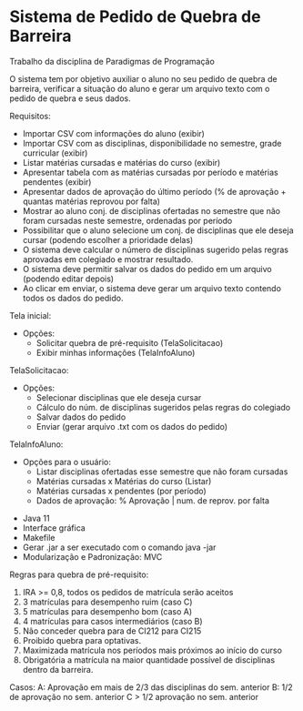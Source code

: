 # Sistema de Pedido de Quebra de Barreira
Trabalho da disciplina de Paradigmas de Programação

O sistema tem por objetivo auxiliar o aluno no seu pedido de quebra de barreira, verificar a situação do
aluno e gerar um arquivo texto com o pedido de quebra e seus dados.

Requisitos:
- Importar CSV com informações do aluno (exibir)
- Importar CSV com as disciplinas, disponibilidade no semestre, grade curricular (exibir)
- Listar matérias cursadas e matérias do curso (exibir)
- Apresentar tabela com as matérias cursadas por período e matérias pendentes (exibir)
- Apresentar dados de aprovação do último período (% de aprovação + quantas matérias reprovou por falta)
- Mostrar ao aluno conj. de disciplinas ofertadas no semestre que não foram cursadas neste semestre, ordenadas por período
- Possibilitar que o aluno selecione um conj. de disciplinas que ele deseja cursar (podendo escolher a prioridade delas)
- O sistema deve calcular o número de disciplinas sugerido pelas regras aprovadas em colegiado e mostrar resultado.
- O sistema deve permitir salvar os dados do pedido em um arquivo (podendo editar depois)
- Ao clicar em enviar, o sistema deve gerar um arquivo texto contendo todos os dados do pedido.

Tela inicial:
- Opções:
    * Solicitar quebra de pré-requisito (TelaSolicitacao)
    * Exibir minhas informações (TelaInfoAluno)

TelaSolicitacao:
- Opções:
    * Selecionar disciplinas que ele deseja cursar
    * Cálculo do núm. de disciplinas sugeridos pelas regras do colegiado
    * Salvar dados do pedido
    * Enviar (gerar arquivo .txt com os dados do pedido)

TelaInfoAluno:
- Opções para o usuário:
    * Listar disciplinas ofertadas esse semestre que não foram cursadas
    * Matérias cursadas x Matérias do curso (Listar)
    * Matérias cursadas x pendentes (por período)
    * Dados de aprovação:
        % Aprovação     |    num. de reprov. por falta



* Java 11
* Interface gráfica
* Makefile
* Gerar .jar a ser executado com o comando java -jar
* Modularização e Padronização: MVC

Regras para quebra de pré-requisito:
1. IRA >= 0,8, todos os pedidos de matrícula serão aceitos
2. 3 matrículas para desempenho ruim (caso C)
3. 5 matrículas para desempenho bom (caso A)
4. 4 matrículas para casos intermediários (caso B)
5. Não conceder quebra para de CI212 para CI215
6. Proibido quebra para optativas.
7. Maximizada matrícula nos períodos mais próximos ao início do curso
8. Obrigatória a matrícula na maior quantidade possível de disciplinas dentro da barreira.

Casos:
A: Aprovação em mais de 2/3 das disciplinas do sem. anterior
B: 1/2 de aprovação no sem. anterior
C > 1/2 aprovação no sem. anterior

